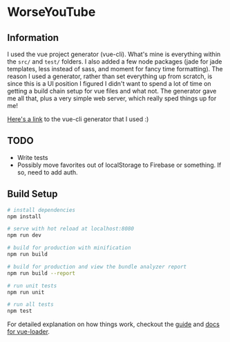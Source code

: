 # WorseYouTube

## Information

I used the vue project generator (vue-cli). What's mine is everything within the `src/` and `test/` folders. I also added a few node packages (jade for jade templates, less instead of sass, and moment for fancy time formatting). The reason I used a generator, rather than set everything up from scratch, is since this is a UI position I figured I didn't want to spend a lot of time on getting a build chain setup for vue files and what not. The generator gave me all that, plus a very simple web server, which really sped things up for me!

[Here's a link](http://vuejs-templates.github.io/webpack/) to the vue-cli generator that I used :)

## TODO

- Write tests
- Possibly move favorites out of localStorage to Firebase or something. If so, need to add auth.

## Build Setup

``` bash
# install dependencies
npm install

# serve with hot reload at localhost:8080
npm run dev

# build for production with minification
npm run build

# build for production and view the bundle analyzer report
npm run build --report

# run unit tests
npm run unit

# run all tests
npm test
```

For detailed explanation on how things work, checkout the [guide](http://vuejs-templates.github.io/webpack/) and [docs for vue-loader](http://vuejs.github.io/vue-loader).

